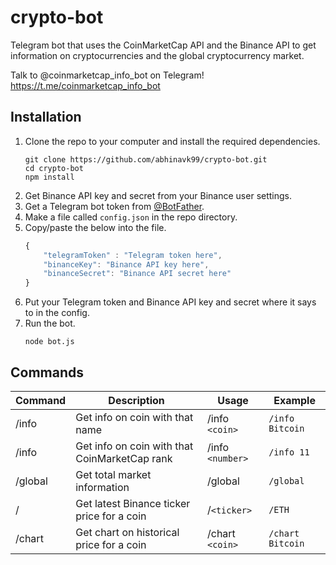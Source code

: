 # crypto-bot

Telegram bot that uses the CoinMarketCap API and the Binance API to get information on cryptocurrencies and the global cryptocurrency market.

Talk to @coinmarketcap_info_bot on Telegram! <https://t.me/coinmarketcap_info_bot>

## Installation
1. Clone the repo to your computer and install the required dependencies.
    ```console
    git clone https://github.com/abhinavk99/crypto-bot.git
    cd crypto-bot
    npm install
    ```
2. Get Binance API key and secret from your Binance user settings.
3. Get a Telegram bot token from [@BotFather](https://t.me/BotFather).
4. Make a file called `config.json` in the repo directory.
5. Copy/paste the below into the file.
    ```javascript
    {
        "telegramToken" : "Telegram token here",
        "binanceKey": "Binance API key here",
        "binanceSecret": "Binance API secret here"
    }
    ```
6. Put your Telegram token and Binance API key and secret where it says to in the config.
7. Run the bot.
    ```console
    node bot.js
    ```

## Commands
| Command | Description | Usage | Example |
| --- | --- | --- | --- |
| /info | Get info on coin with that name | /info `<coin>` | `/info Bitcoin` |
| /info | Get info on coin with that CoinMarketCap rank | /info `<number>` | `/info 11` |
| /global | Get total market information | /global | `/global` |
| / | Get latest Binance ticker price for a coin | /`<ticker>` | `/ETH` |
| /chart | Get chart on historical price for a coin | /chart `<coin>` | `/chart Bitcoin` |
